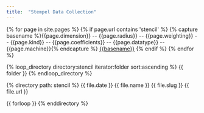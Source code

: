 ```yaml
---
title:  "Stempel Data Collection"
---
```


{% for page in site.pages %}
{% if page.url contains 'stencil' %}
{% capture basename %}{{page.dimension}} -- {{page.radius}} -- {{page.weighting}} -- {{page.kind}} -- {{page.coefficients}} -- {{page.datatype}} -- {{page.machine}}{% endcapture %}
[{{basename}}]({{site.baseurl}}{{page.url}})
{% endif %}
{% endfor %}

{% loop_directory directory:stencil iterator:folder sort:ascending %}
{{ folder }}
{% endloop_directory %}

 {% directory path: stencil %}
  {{ file.date }}
  {{ file.name }}
  {{ file.slug }}
  {{ file.url }}

  {{ forloop }}
{% enddirectory %}
